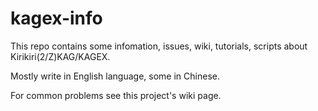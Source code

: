 # kagex-info

This repo contains some infomation, issues, wiki, tutorials, scripts about Kirikiri(2/Z)KAG/KAGEX.

Mostly write in English language, some in Chinese.

For common problems see this project's wiki page.
